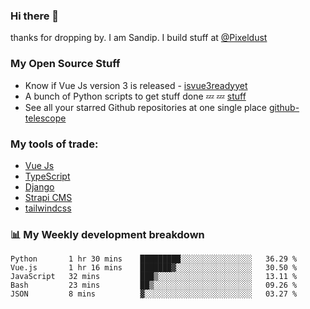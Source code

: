 ### Hi there 👋

thanks for dropping by.
I am Sandip. I build stuff at [@Pixeldust](github.com/pixeldust-in/)

###  **My Open Source Stuff**

 - Know if Vue Js version 3 is released -  [isvue3readyyet](https://github.com/sandiprb/isvue3readyyet)
 - A bunch of Python scripts to get stuff done 💤 💤 [stuff](https://github.com/sandiprb/stuff)
 - See all your starred Github repositories at one single place [github-telescope](https://github.com/sandiprb/github-telescope)



###  **My tools of trade:**
 - [Vue Js](https://github.com/vuejs/vue/)
 - [TypeScript](https://github.com/microsoft/TypeScript)
 - [Django](github.com/django/django)
 - [Strapi CMS](github.com/strapi/strapi)
 - [tailwindcss](https://github.com/tailwindlabs/tailwindcss)


###  📊 **My Weekly development breakdown**
<!--START_SECTION:waka-->
```text
Python       1 hr 30 mins    █████████░░░░░░░░░░░░░░░░   36.29 % 
Vue.js       1 hr 16 mins    ███████▓░░░░░░░░░░░░░░░░░   30.50 % 
JavaScript   32 mins         ███▒░░░░░░░░░░░░░░░░░░░░░   13.11 % 
Bash         23 mins         ██▒░░░░░░░░░░░░░░░░░░░░░░   09.26 % 
JSON         8 mins          ▓░░░░░░░░░░░░░░░░░░░░░░░░   03.27 % 
```
<!--END_SECTION:waka-->
